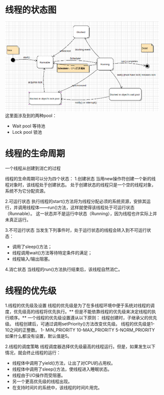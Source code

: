 # 线程的状态图
![](/chapter1/151.png)
这里面涉及到的两种pool：
+ Wait pool 等待池
+ Lock pool 锁池

# 线程的生命周期
一个线程从创建到消亡的过程

线程的生命周期可以分为四个状态：
1.创建状态
当用new操作符创建一个新的线程对象时，该线程处于创建状态。
处于创建状态的线程只是一个空的线程对象，系统不为它分配资源。

2.可运行状态
执行线程的start()方法将为线程分配必须的系统资源，安排其运行，并调用线程体——run()方法，这样就使得该线程处于可运行状态（Runnable）。
这一状态并不是运行中状态（Running），因为线程也许实际上并未真正运行。

3.不可运行状态
当发生下列事件时，处于运行状态的线程会转入到不可运行状态：
+ 调用了sleep()方法；
+ 线程调用wait()方法等待特定条件的满足；
+ 线程输入/输出阻塞。

4.消亡状态
当线程的run()方法执行结束后，该线程自然消亡。

# 线程的优先级
1.线程的优先级及设置
线程的优先级是为了在多线程环境中便于系统对线程的调度，优先级高的线程将优先执行。** 但是不能依靠线程的优先级来决定线程的执行顺序。**
一个线程的优先级设置遵从以下原则：
线程创建时，子继承父的优先级。
线程创建后，可通过调用setPriority()方法改变优先级。
线程的优先级是1-10之间的正整数。
1- MIN_PRIORITY
10-MAX_PRIORITY
5-NORM_PRIORITY
如果什么都没有设置，默认值是5。


2.线程的调度策略
线程调度器选择优先级最高的线程运行。但是，如果发生以下情况，就会终止线程的运行：
+ 线程体中调用了yield()方法，让出了对CPU的占用权。
+ 线程体中调用了sleep()方法，使线程进入睡眠状态。
+ 线程由于I/O操作而受阻塞。
+ 另一个更高优先级的线程出现。
+ 在支持时间片的系统中，该线程的时间片用完。

